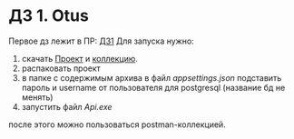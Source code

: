 # ДЗ 1. Otus

Первое дз лежит в ПР: [ДЗ1](https://github.com/khoroshev-e-i/otus/pull/1)
Для запуска нужно: 
1. скачать [Проект](https://www.dropbox.com/scl/fi/f4ugcilsnube42hcde1ix/dz-1.zip?rlkey=hb0k31kx56ju0kq218w59j5rq&dl=0) и [коллекцию](https://www.dropbox.com/scl/fi/g0e3yn9a2khx34ifp2q3j/otus-khoroshev.dz_1.postman_collection.json?rlkey=ql499fop78mvoamkqovwzf7m6&dl=0).
2. распаковать проект
3. в папке с содержимым архива в файл *appsettings.json* подставить пароль и username от пользователя для postgresql (название бд не менять)
4. запустить файл *Api.exe*

после этого можно пользоваться postman-коллекцией.
